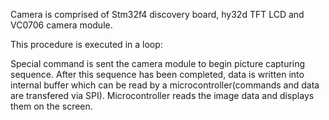 Camera is comprised of Stm32f4 discovery board, hy32d TFT LCD and VC0706 camera module.

This procedure is executed in a loop:

Special command is sent the camera module to begin picture capturing sequence.
After this sequence has been completed, data is written into internal buffer which can be read by a microcontroller(commands and data
are transfered via SPI).
Microcontroller reads the image data and displays them on the screen.


